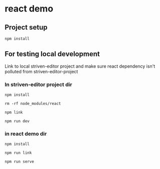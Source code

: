 # react demo

## Project setup
```
npm install
```

## For testing local development
Link to local striven-editor project and make sure react dependency isn't polluted from striven-editor-project

### In striven-editor project dir
```
npm install
```
```
rm -rf node_modules/react
```
```
npm link
```
```
npm run dev
```

### in react demo dir
```
npm install
```
```
npm run link
```
```
npm run serve
```
